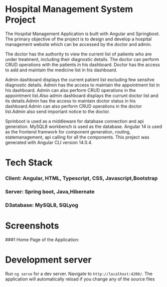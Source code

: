 # Hospital Management System Project

The Hospital Management Application is built with Angular and Springboot. The primary objective of the project is to design and develop a hospital management website which can be accessed by the doctor and admin.

The doctor has the authority to view the current list of patients who are under treatment, including their diagnostic details. The doctor can perform CRUD operations with the patients in his dashboard. Doctor has the access to add and maintain the medicine list in his dashboard.

Admin dashboard displays the current patient list excluding few sensitve diagnostic details. Admin has the access to maintain the appointment list in his dashboard. Admin can also perform CRUD operations in the appointment list.Also admin dashboard displays the currunt doctor list and its details.Admin has the access to maintain doctor status in his dashboard.Admin can also perform CRUD operations in the doctor list.Admin also send important notice to the doctor.

Sprinboot is used as a middleware for database connection and api generation. MySQL8 workbench is used as the database. Angular 14 is used as the frontend framwork for component generation, routing, statemanagement, api calling for all the components. This project was generated with Angular CLI version 14.0.4.


# Tech Stack
### Client: Angular, HTML, Typescript, CSS, Javascript,Bootstrap

### Server: Spring boot, Java,Hibernate

### D3atabase: MySQL8, SQLyog

# Screenshots

###1 Home Page of the Application:
# Development server
Run  `ng serve` for a dev server. Navigate to `http://localhost:4200/`. The application will automatically reload if you change any of the source files
